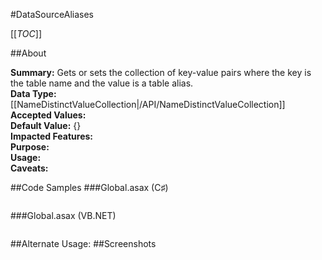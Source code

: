 #DataSourceAliases

[[_TOC_]]

##About

**Summary:**  Gets or sets the collection of key-value pairs where the key is the table name and the value is a table alias.   
**Data Type:** [[NameDistinctValueCollection|/API/NameDistinctValueCollection]]  
**Accepted Values:**   
**Default Value:** {}  
**Impacted Features:**   
**Purpose:**   
**Usage:**   
**Caveats:**   

##Code Samples
###Global.asax (C♯)

```csharp
```

###Global.asax (VB.NET)

```visualbasic
```
##Alternate Usage: 
##Screenshots
